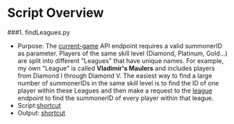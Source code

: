 Script Overview
=======

###1. findLeagues.py
- Purpose: The [current-game](https://developer.riotgames.com/api/methods#!/976/3336) API endpoint requires a valid summonerID as parameter. Players of the same skill level (Diamond, Platinum, Gold...) are split into different "Leagues" that have unique names. For example, my own "League" is called **Vladimir's Maulers** and includes players from Diamond I through Diamond V. The easiest way to find a large number of summonerIDs in the same skill level is to find the ID of one player within these Leagues and then make a request to the [league](https://developer.riotgames.com/api/methods#!/985/3351) endpoint to find the summonerID of every player within that league.
- Script:[shortcut](https://github.com/AlexNeumann/LoLPredict/blob/master/Python%20Scripts/findLeagues.py)
- Output: [shortcut](https://github.com/AlexNeumann/LoLPredict/blob/master/Python%20Scripts/findLeagues_Output.csv)
